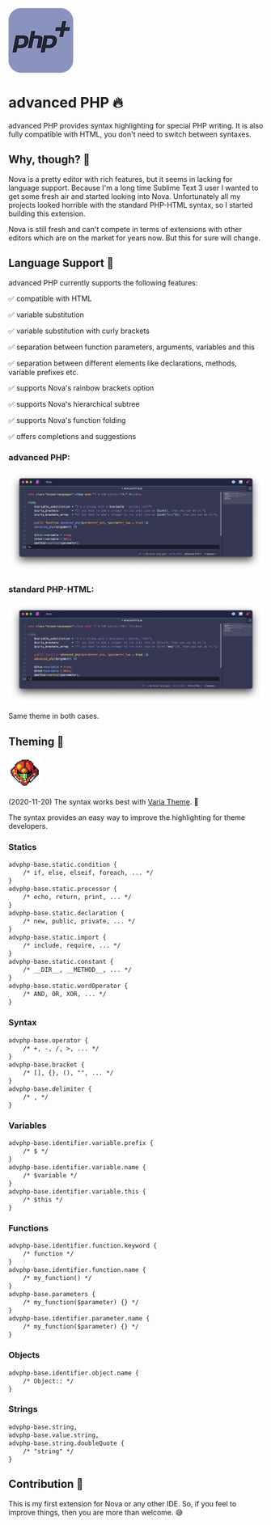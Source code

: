 ![advanced PHP Logo](https://github.com/dennisosaj/advancedphp.novaextension/blob/main/Images/thumb.png?raw=true) 

# advanced PHP 🔥

advanced PHP provides syntax highlighting for special PHP writing. It is also fully compatible with HTML, you don't need to switch between syntaxes.

## Why, though? 🤔

Nova is a pretty editor with rich features, but it seems in lacking for language support. Because I'm a long time Sublime Text 3 user I wanted to get some fresh air and started looking into Nova. Unfortunately all my projects looked horrible with the standard PHP-HTML syntax, so I started building this extension. 

Nova is still fresh and can't compete in terms of extensions with other editors which are on the market for years now. But this for sure will change.

## Language Support 🧩

advanced PHP currently supports the following features:

✅ compatible with HTML

✅ variable substitution

✅ variable substitution with curly brackets

✅ separation between function parameters, arguments, variables and this

✅ separation between different elements like declarations, methods, variable prefixes etc.

✅ supports Nova's rainbow brackets option

✅ supports Nova's hierarchical subtree 

✅ supports Nova's function folding

✅ offers completions and suggestions

### advanced PHP:
![advanced PHP](https://github.com/dennisosaj/advancedphp.novaextension/blob/main/Images/advphp.png?raw=true) 

### standard PHP-HTML:
![standard PHP-HTML](https://github.com/dennisosaj/advancedphp.novaextension/blob/main/Images/php-html.png?raw=true) 

Same theme in both cases. 

## Theming 🎨

![varia Theme](https://github.com/dennisosaj/variatheme.novaextension/blob/main/Images/thumb.png?raw=true)

(2020-11-20) The syntax works best with [Varia Theme](https://github.com/dennisosaj/variatheme.novaextension). 💯

The syntax provides an easy way to improve the highlighting for theme developers.


### Statics
```
advphp-base.static.condition { 
    /* if, else, elseif, foreach, ... */
}
advphp-base.static.processor { 
    /* echo, return, print, ... */
}
advphp-base.static.declaration {
    /* new, public, private, ... */
}
advphp-base.static.import {
    /* include, require, ... */
}
advphp-base.static.constant {
    /* __DIR__, __METHOD__, ... */
}
advphp-base.static.wordOperator {
    /* AND, OR, XOR, ... */
}
```

### Syntax
```
advphp-base.operator {
    /* +, -, /, >, ... */
}
advphp-base.bracket {
    /* [], {}, (), "", ... */
}
advphp-base.delimiter {
    /* , */
}
```

### Variables
```
advphp-base.identifier.variable.prefix {
    /* $ */
}
advphp-base.identifier.variable.name {
    /* $variable */
}
advphp-base.identifier.variable.this {
    /* $this */
}
```

### Functions
```
advphp-base.identifier.function.keyword {
    /* function */
}
advphp-base.identifier.function.name {
    /* my_function() */
}
advphp-base.parameters {
    /* my_function($parameter) {} */
}
advphp-base.identifier.parameter.name {
    /* my_function($parameter) {} */
}
```

### Objects
```
advphp-base.identifier.object.name {
    /* Object:: */
}
```

### Strings 
```
advphp-base.string,
advphp-base.value.string,
advphp-base.string.doubleQuote {
    /* "string" */
}
```

## Contribution 🤝
This is my first extension for Nova or any other IDE. So, if you feel to improve things, then you are more than welcome. 😅